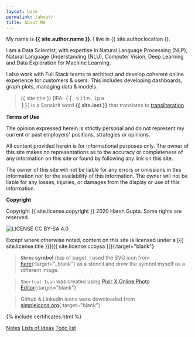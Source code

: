 ```yaml
---
layout: base
permalink: /about/
title: About Me
---
```


My name is __{{ site.author.name }}__. I live in {{ site.author.location }}.

I am a Data Scientist, with expertise in Natural Language Processing (NLP),
Natural Language Understanding (NLU), Computer Vision, Deep Learning
and Data Exploration for Machine Learning.

I also work with Full Stack teams to architect and develop coherent online
experience for customers & users. This includes developing dashboards, graph
plots, managing data & models.

> {{ site.title }} [IPA: <code style="font-size: 1rem;">{{ site.ipa }}</code>]
is a Sanskrit word __{{ site.iast }}__ that translates to
<a href="https://en.wikipedia.org/wiki/Transliteration" target="_blank">transliteration</a>.

__Terms of Use__

The opinion expressed herein is strictly personal and do not represent my
current or past employers' positions, strategies or opinions.

All content provided herein is for informational purposes only.
The owner of this site makes no representations as to the accuracy or
completeness of any information on this site or found by following any
link on this site.

The owner of this site will not be liable for any errors or omissions in this
information nor for the availability of this information.
The owner will not be liable for any losses, injuries, or damages from the
display or use of this information.

__Copyright__

Copyright {{ site.license.copyright }} 2020 Harsh Gupta. Some rights are reserved.

<img src="{{ site.license.ccbysaimg | absolute_url }}" alt="LICENSE CC BY-SA 4.0"/>

Except where otherwise noted, content on this site is licensed under a
[{{ site.license.title }}]({{ site.license.ccbysa }}){:target="blank"}

> __`Shree` symbol__ (top of page),
I used the SVG icon from [here](https://www.flaticon.com/free-icon/shree_3100695){:target="_blank"}
as a stencil and drew the symbol myself as a different image.

> `Shortcut Icon` was created using [Pixlr X Online Photo Editor](https://pixlr.com/x/){:target="blank"}

> Github & Linkedin icons were downloaded from [simpleicons.org](https://simpleicons.org/){:target="blank"}

{% include certificates.html %}

<div class="about--extras mt-3">
  <span class="mr-1"><a href="{{ '/notes/' | absolute_url }}">Notes</a></span>
  <span class="mr-1"><a href="{{ '/lists/' | absolute_url }}">Lists of Ideas</a></span>
  <span class="mr-1"><a href="{{ '/procrastination/' | absolute_url }}">Todo list</a></span>
</div>

